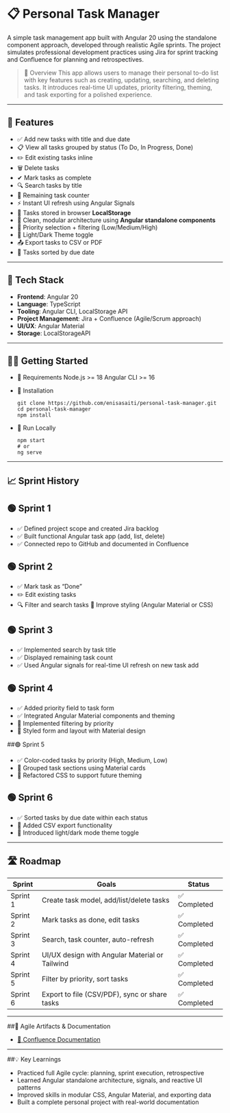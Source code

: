 # 📋 Personal Task Manager

A simple task management app built with Angular 20 using the standalone component approach, developed through realistic Agile sprints. The project simulates professional development practices using Jira for sprint tracking and Confluence for planning and retrospectives.

> 🚀 Overview
This app allows users to manage their personal to-do list with key features such as creating, updating, searching, and deleting tasks. It introduces real-time UI updates, priority filtering, theming, and task exporting for a polished experience.
---

## 🔧 Features

- ✅ Add new tasks with title and due date
- 📋 View all tasks grouped by status (To Do, In Progress, Done)
- ✏️ Edit existing tasks inline
- 🗑 Delete tasks
- ✔ Mark tasks as complete
- 🔍 Search tasks by title
- 🧶 Remaining task counter
- ⚡ Instant UI refresh using Angular Signals
- 💾 Tasks stored in browser **LocalStorage**
- 📁 Clean, modular architecture using **Angular standalone components**
- 🎨 Priority selection + filtering (Low/Medium/High)
- 🎨 Light/Dark Theme toggle
- 📤 Export tasks to CSV or PDF
- 📅 Tasks sorted by due date

---

## 📂 Tech Stack

- **Frontend**: Angular 20
- **Language**: TypeScript
- **Tooling**: Angular CLI, LocalStorage API
- **Project Management**: Jira + Confluence (Agile/Scrum approach)
- **UI/UX**: Angular Material
- **Storage**: LocalStorageAPI

---

## 🧑‍💻 Getting Started
- 📅 Requirements
  Node.js >= 18
  Angular CLI >= 16

- 📅 Installation
  ```
  git clone https://github.com/enisasaiti/personal-task-manager.git
  cd personal-task-manager
  npm install
  ```
- 🚀 Run Locally
  ```
  npm start
  # or
  ng serve
  ```

---
## 📈 Sprint History

## 🟢 Sprint 1
- ✅ Defined project scope and created Jira backlog
- ✅ Built functional Angular task app (add, list, delete)
- ✅ Connected repo to GitHub and documented in Confluence

## 🟢 Sprint 2
- ✅ Mark task as “Done”
- ✏️ Edit existing tasks
- 🔍 Filter and search tasks
🎨 Improve styling (Angular Material or CSS)

## 🟢 Sprint 3
- ✅ Implemented search by task title
- ✅ Displayed remaining task count
- ✅ Used Angular signals for real-time UI refresh on new task add

## 🟢 Sprint 4
- ✅ Added priority field to task form
- ✅ Integrated Angular Material components and theming
- 🔄 Implemented filtering by priority
- 🎨 Styled form and layout with Material design

##🟢 Sprint 5
- ✅ Color-coded tasks by priority (High, Medium, Low)
- 🌈 Grouped task sections using Material cards
- 🌟 Refactored CSS to support future theming

## 🟢 Sprint 6
- ✅ Sorted tasks by due date within each status
- 📄 Added CSV export functionality
- 🌚 Introduced light/dark mode theme toggle

---
## 🛣️ Roadmap

| Sprint     | Goals                                         | Status         |
|------------|-----------------------------------------------|----------------|
| Sprint 1   | Create task model, add/list/delete tasks      | ✅ Completed    |
| Sprint 2   | Mark tasks as done, edit tasks                | ✅ Completed    |
| Sprint 3   | Search, task counter, auto-refresh            | ✅ Completed    |
| Sprint 4   | UI/UX design with Angular Material or Tailwind| ✅ Completed    |
| Sprint 5   | Filter by priority, sort tasks                | ✅ Completed    |
| Sprint 6   | Export to file (CSV/PDF), sync or share tasks | ✅ Completed    |

---
##📃 Agile Artifacts & Documentation
- [📘 Confluence Documentation](https://saitienisa.atlassian.net/wiki/spaces/~7120208f7e3e8c90b74394bd1e5ab7c2b62747/pages/589826/Personal+Task+Manager+Documentation)
---
  ##💡 Key Learnings
- Practiced full Agile cycle: planning, sprint execution, retrospective
- Learned Angular standalone architecture, signals, and reactive UI patterns
- Improved skills in modular CSS, Angular Material, and exporting data
- Built a complete personal project with real-world documentation
